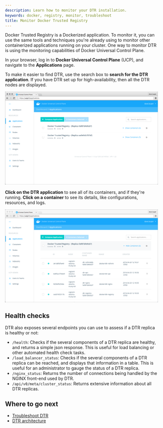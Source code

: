 ```yaml
---
description: Learn how to monitor your DTR installation.
keywords: docker, registry, monitor, troubleshoot
title: Monitor Docker Trusted Registry
---
```


<!-- TODO: review page for v2.2 -->

Docker Trusted Registry is a Dockerized application. To monitor it, you can
use the same tools and techniques you're already using to monitor other
containerized applications running on your cluster. One way to monitor
DTR is using the monitoring capabilities of Docker Universal Control Plane.

In your browser, log in to **Docker Universal Control Plane** (UCP), and
navigate to the **Applications** page.

To make it easier to find DTR, use the search box to **search for the
DTR application**. If you have DTR set up for high-availability, then all the
DTR nodes are displayed.

![](../images/monitor-1.png)

**Click on the DTR application** to see all of its containers, and if they're
running. **Click on a container** to see its details, like configurations,
resources, and logs.

![](../images/monitor-2.png)

## Health checks

DTR also exposes several endpoints you can use to assess if a DTR replica
is healthy or not:

* `/health`: Checks if the several components of a DTR replica are healthy, and
returns a simple json response. This is useful for load balancing or other
automated health check tasks.
* `/load_balancer_status`: Checks if the several components of a DTR replica
can be reached, and displays that information in a table. This is useful for
an administrator to gauge the status of a DTR replica.
* `/nginx_status`: Returns the number of connections being handled by the
NGINX front-end used by DTR.
* `/api/v0/meta/cluster_status`: Returns extensive information about all DTR
replicas.

## Where to go next

* [Troubleshoot DTR](troubleshoot.md)
* [DTR architecture](../architecture.md)
